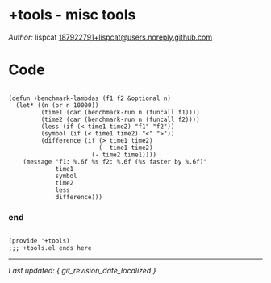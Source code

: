 # +tools - misc tools

*Author:* lispcat <187922791+lispcat@users.noreply.github.com><br>


# Code

```emacs-lisp

(defun +benchmark-lambdas (f1 f2 &optional n)
  (let* ((n (or n 10000))
         (time1 (car (benchmark-run n (funcall f1))))
         (time2 (car (benchmark-run n (funcall f2))))
         (less (if (< time1 time2) "f1" "f2"))
         (symbol (if (< time1 time2) "<" ">"))
         (difference (if (> time1 time2)
                         (- time1 time2)
                       (- time2 time1))))
    (message "f1: %.6f %s f2: %.6f (%s faster by %.6f)"
             time1
             symbol
             time2
             less
             difference)))

```

### end

```emacs-lisp

(provide '+tools)
;;; +tools.el ends here
```



---

*Last updated: { git_revision_date_localized }*
